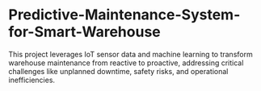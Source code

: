 # Predictive-Maintenance-System-for-Smart-Warehouse
This project leverages IoT sensor data and machine learning to transform warehouse maintenance from reactive to proactive, addressing critical challenges like unplanned downtime, safety risks, and operational inefficiencies.
